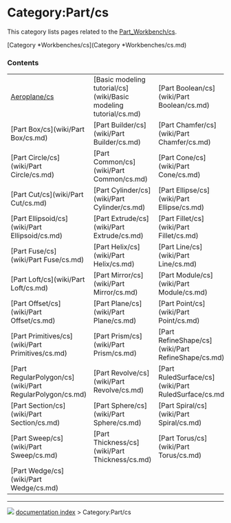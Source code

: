 # Category:Part/cs
This category lists pages related to the [Part\_Workbench/cs](Part_Workbench/cs.md).

[Category   *Workbenches/cs](Category   *Workbenches/cs.md)

### Contents

|     |     |     |
| --- | --- | --- |
| [Aeroplane/cs](wiki/Aeroplane/cs.md) | [Basic modeling tutorial/cs](wiki/Basic modeling tutorial/cs.md) | [Part Boolean/cs](wiki/Part Boolean/cs.md) |
| [Part Box/cs](wiki/Part Box/cs.md) | [Part Builder/cs](wiki/Part Builder/cs.md) | [Part Chamfer/cs](wiki/Part Chamfer/cs.md) |
| [Part Circle/cs](wiki/Part Circle/cs.md) | [Part Common/cs](wiki/Part Common/cs.md) | [Part Cone/cs](wiki/Part Cone/cs.md) |
| [Part Cut/cs](wiki/Part Cut/cs.md) | [Part Cylinder/cs](wiki/Part Cylinder/cs.md) | [Part Ellipse/cs](wiki/Part Ellipse/cs.md) |
| [Part Ellipsoid/cs](wiki/Part Ellipsoid/cs.md) | [Part Extrude/cs](wiki/Part Extrude/cs.md) | [Part Fillet/cs](wiki/Part Fillet/cs.md) |
| [Part Fuse/cs](wiki/Part Fuse/cs.md) | [Part Helix/cs](wiki/Part Helix/cs.md) | [Part Line/cs](wiki/Part Line/cs.md) |
| [Part Loft/cs](wiki/Part Loft/cs.md) | [Part Mirror/cs](wiki/Part Mirror/cs.md) | [Part Module/cs](wiki/Part Module/cs.md) |
| [Part Offset/cs](wiki/Part Offset/cs.md) | [Part Plane/cs](wiki/Part Plane/cs.md) | [Part Point/cs](wiki/Part Point/cs.md) |
| [Part Primitives/cs](wiki/Part Primitives/cs.md) | [Part Prism/cs](wiki/Part Prism/cs.md) | [Part RefineShape/cs](wiki/Part RefineShape/cs.md) |
| [Part RegularPolygon/cs](wiki/Part RegularPolygon/cs.md) | [Part Revolve/cs](wiki/Part Revolve/cs.md) | [Part RuledSurface/cs](wiki/Part RuledSurface/cs.md) |
| [Part Section/cs](wiki/Part Section/cs.md) | [Part Sphere/cs](wiki/Part Sphere/cs.md) | [Part Spiral/cs](wiki/Part Spiral/cs.md) |
| [Part Sweep/cs](wiki/Part Sweep/cs.md) | [Part Thickness/cs](wiki/Part Thickness/cs.md) | [Part Torus/cs](wiki/Part Torus/cs.md) |
| [Part Wedge/cs](wiki/Part Wedge/cs.md) |



---
![](images/Right_arrow.png) [documentation index](../README.md) > Category:Part/cs
